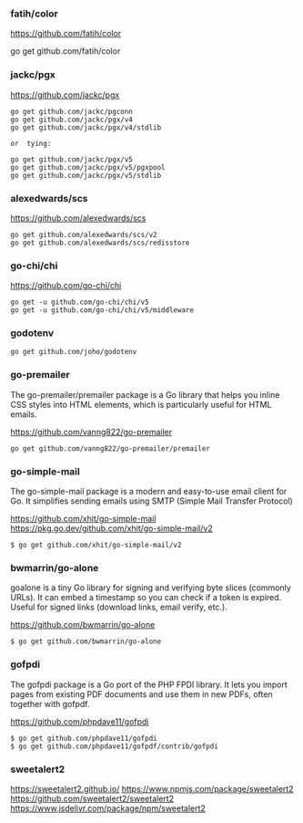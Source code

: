 
### fatih/color
https://github.com/fatih/color

go get github.com/fatih/color

<!-- --------------------------------------------------------------- -->

### jackc/pgx

https://github.com/jackc/pgx

    go get github.com/jackc/pgconn
    go get github.com/jackc/pgx/v4
    go get github.com/jackc/pgx/v4/stdlib

    or  tying:
    
    go get github.com/jackc/pgx/v5
    go get github.com/jackc/pgx/v5/pgxpool
    go get github.com/jackc/pgx/v5/stdlib

<!-- --------------------------------------------------------------- -->

### alexedwards/scs 

https://github.com/alexedwards/scs

    go get github.com/alexedwards/scs/v2
    go get github.com/alexedwards/scs/redisstore

<!-- --------------------------------------------------------------- -->

### go-chi/chi

https://github.com/go-chi/chi

    go get -u github.com/go-chi/chi/v5
    go get -u github.com/go-chi/chi/v5/middleware

<!-- --------------------------------------------------------------- -->

### godotenv 

    go get github.com/joho/godotenv   


<!-- --------------------------------------------------------------- -->

### go-premailer

The go-premailer/premailer package is a Go library that helps you inline
CSS styles into HTML elements, which is particularly useful for HTML
emails.

https://github.com/vanng822/go-premailer

    go get github.com/vanng822/go-premailer/premailer

<!-- --------------------------------------------------------------- -->
### go-simple-mail

The go-simple-mail package is a modern and easy-to-use email client for Go. It simplifies sending emails using SMTP (Simple Mail Transfer Protocol)

https://github.com/xhit/go-simple-mail
https://pkg.go.dev/github.com/xhit/go-simple-mail/v2

    $ go get github.com/xhit/go-simple-mail/v2

<!-- --------------------------------------------------------------- -->

### bwmarrin/go-alone

goalone is a tiny Go library for signing and verifying byte slices (commonly URLs).
It can embed a timestamp so you can check if a token is expired. Useful for signed links (download links, email verify, etc.).

https://github.com/bwmarrin/go-alone

    $ go get github.com/bwmarrin/go-alone

<!-- --------------------------------------------------------------- -->

### gofpdi

The gofpdi package is a Go port of the PHP FPDI library.
It lets you import pages from existing PDF documents and use them in new PDFs, often together with gofpdf.

https://github.com/phpdave11/gofpdi

    $ go get github.com/phpdave11/gofpdi
    $ go get github.com/phpdave11/gofpdf/contrib/gofpdi





### sweetalert2
https://sweetalert2.github.io/
https://www.npmjs.com/package/sweetalert2
https://github.com/sweetalert2/sweetalert2
https://www.jsdelivr.com/package/npm/sweetalert2